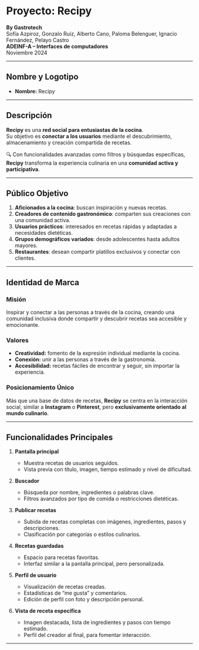 # Proyecto: Recipy

**By Gastrotech**  
Sofía Azpiroz, Gonzalo Ruiz, Alberto Cano, Paloma Belenguer, Ignacio Fernández, Pelayo Castro  
**ADEINF-A – Interfaces de computadores**  
Noviembre 2024  

---

## Nombre y Logotipo
- **Nombre:** Recipy  

---

## Descripción
**Recipy** es una **red social para entusiastas de la cocina**.  
Su objetivo es **conectar a los usuarios** mediante el descubrimiento, almacenamiento y creación compartida de recetas.  

🔍 Con funcionalidades avanzadas como filtros y búsquedas específicas, **Recipy** transforma la experiencia culinaria en una **comunidad activa y participativa**.  

---

## Público Objetivo
1. **Aficionados a la cocina**: buscan inspiración y nuevas recetas.  
2. **Creadores de contenido gastronómico**: comparten sus creaciones con una comunidad activa.  
3. **Usuarios prácticos**: interesados en recetas rápidas y adaptadas a necesidades dietéticas.  
4. **Grupos demográficos variados**: desde adolescentes hasta adultos mayores.  
5. **Restaurantes**: desean compartir platillos exclusivos y conectar con clientes.  

---

## Identidad de Marca

### Misión  
Inspirar y conectar a las personas a través de la cocina, creando una comunidad inclusiva donde compartir y descubrir recetas sea accesible y emocionante.  

### Valores  
- **Creatividad:** fomento de la expresión individual mediante la cocina.  
- **Conexión:** unir a las personas a través de la gastronomía.  
- **Accesibilidad:** recetas fáciles de encontrar y seguir, sin importar la experiencia.  

### Posicionamiento Único  
Más que una base de datos de recetas, **Recipy** se centra en la interacción social, similar a **Instagram** o **Pinterest**, pero **exclusivamente orientado al mundo culinario**.  

---

## Funcionalidades Principales

1. **Pantalla principal**  
   - Muestra recetas de usuarios seguidos.  
   - Vista previa con título, imagen, tiempo estimado y nivel de dificultad.  

2. **Buscador**  
   - Búsqueda por nombre, ingredientes o palabras clave.  
   - Filtros avanzados por tipo de comida o restricciones dietéticas.  

3. **Publicar recetas**  
   - Subida de recetas completas con imágenes, ingredientes, pasos y descripciones.  
   - Clasificación por categorías o estilos culinarios.  

4. **Recetas guardadas**  
   - Espacio para recetas favoritas.  
   - Interfaz similar a la pantalla principal, pero personalizada.  

5. **Perfil de usuario**  
   - Visualización de recetas creadas.  
   - Estadísticas de “me gusta” y comentarios.  
   - Edición de perfil con foto y descripción personal.  

6. **Vista de receta específica**  
   - Imagen destacada, lista de ingredientes y pasos con tiempo estimado.  
   - Perfil del creador al final, para fomentar interacción.  

---
